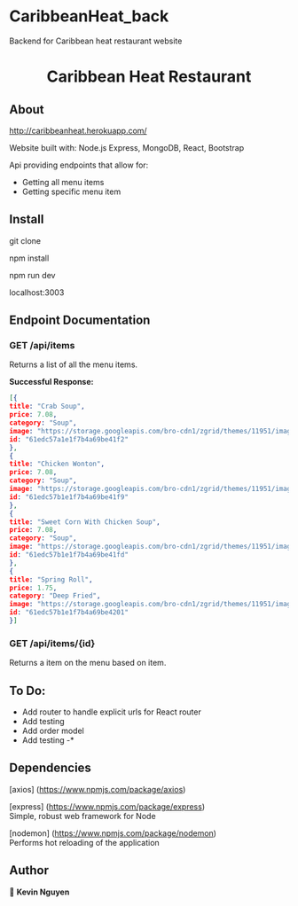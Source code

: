 # CaribbeanHeat_back
Backend for Caribbean heat restaurant website

<h1 align="center">Caribbean Heat Restaurant</h1>

## About

http://caribbeanheat.herokuapp.com/

Website built with: Node.js Express, MongoDB, React, Bootstrap

Api providing endpoints that allow for:

- Getting all menu items
- Getting specific menu item


## Install

git clone 

npm install

npm run dev

localhost:3003

## Endpoint Documentation

### GET /api/items

Returns a list of all the menu items.


**Successful Response:**

```JSON
[{
title: "Crab Soup",
price: 7.08,
category: "Soup",
image: "https://storage.googleapis.com/bro-cdn1/zgrid/themes/11951/images/items/soup/fish-maw-crab-meat.jpg",
id: "61edc57a1e1f7b4a69be41f2"
},
{
title: "Chicken Wonton",
price: 7.08,
category: "Soup",
image: "https://storage.googleapis.com/bro-cdn1/zgrid/themes/11951/images/items/soup/won-ton.jpg",
id: "61edc57b1e1f7b4a69be41f9"
},
{
title: "Sweet Corn With Chicken Soup",
price: 7.08,
category: "Soup",
image: "https://storage.googleapis.com/bro-cdn1/zgrid/themes/11951/images/items/soup/chicken-corn.jpg",
id: "61edc57b1e1f7b4a69be41fd"
},
{
title: "Spring Roll",
price: 1.75,
category: "Deep Fried",
image: "https://storage.googleapis.com/bro-cdn1/zgrid/themes/11951/images/items/appetizers/pork-spring-roll.jpg",
id: "61edc57b1e1f7b4a69be4201"
}]
```

### GET /api/items/{id}

Returns a item on the menu based on item.




## To Do:

- Add router to handle explicit urls for React router
- Add testing
- Add order model
- Add testing
-*

## Dependencies

[axios] (https://www.npmjs.com/package/axios)


[express] (https://www.npmjs.com/package/express)  
Simple, robust web framework for Node

[nodemon] (https://www.npmjs.com/package/nodemon)  
Performs hot reloading of the application

## Author

👤 **Kevin Nguyen**
